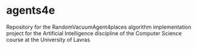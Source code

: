 # agents4e
Repository for the RandomVacuumAgent4places algorithm implementation project for the Artificial Intelligence discipline of the Computer Science course at the University of Lavras
